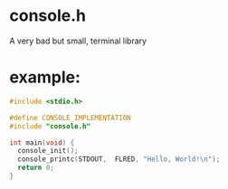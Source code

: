 # console.h
A very bad but small, terminal library

# example:
```c
#include <stdio.h>

#define CONSOLE_IMPLEMENTATION
#include "console.h"

int main(void) {
  console_init();
  console_printc(STDOUT,  FLRED, "Hello, World!\n");
  return 0;
}
  ```
